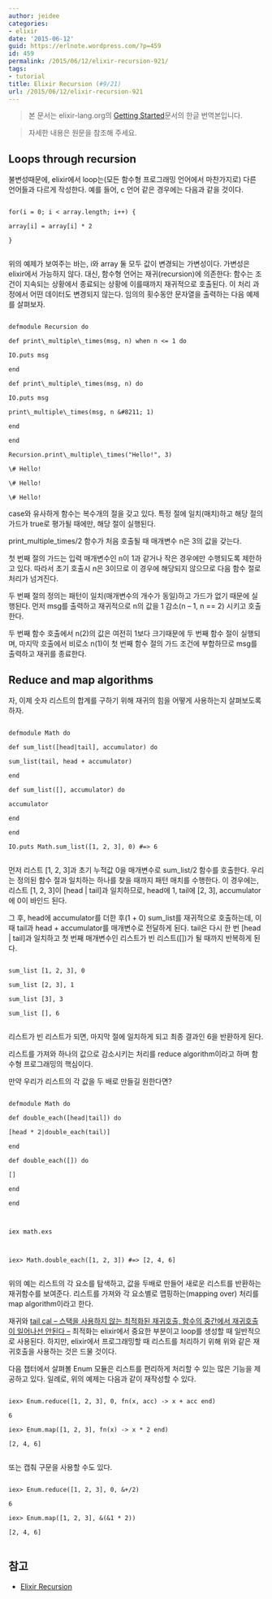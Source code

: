 ```yaml
---
author: jeidee
categories:
- elixir
date: '2015-06-12'
guid: https://erlnote.wordpress.com/?p=459
id: 459
permalink: /2015/06/12/elixir-recursion-921/
tags:
- tutorial
title: Elixir Recursion (#9/21)
url: /2015/06/12/elixir-recursion-921
---
```


> 본 문서는 elixir-lang.org의 [Getting Started](http://elixir-lang.org/getting-started/introduction.html)문서의 한글 번역본입니다.
    
> 자세한 내용은 원문을 참조해 주세요. 

## Loops through recursion

불변성때문에, elixir에서 loop는(모든 함수형 프로그래밍 언어에서 마찬가지로) 다른 언어들과 다르게 작성한다. 예를 들어, c 언어 같은 경우에는 다음과 같을 것이다.

```
  
for(i = 0; i < array.length; i++) {
    
array[i] = array[i] * 2
  
}
  
```

위의 예제가 보여주는 바는, i와 array 둘 모두 값이 변경되는 가변성이다. 가변성은 elixir에서 가능하지 않다. 대신, 함수형 언어는 재귀(recursion)에 의존한다: 함수는 조건이 지속되는 상황에서 종료되는 상황에 이를때까지 재귀적으로 호출된다. 이 처리 과정에서 어떤 데이터도 변경되지 않는다. 임의의 횟수동안 문자열을 출력하는 다음 예제를 살펴보자.

```
  
defmodule Recursion do
    
def print\_multiple\_times(msg, n) when n <= 1 do
      
IO.puts msg
    
end

def print\_multiple\_times(msg, n) do
      
IO.puts msg
      
print\_multiple\_times(msg, n &#8211; 1)
    
end
  
end

Recursion.print\_multiple\_times("Hello!", 3)
  
\# Hello!
  
\# Hello!
  
\# Hello!

```

case와 유사하게 함수는 복수개의 절을 갖고 있다. 특정 절에 일치(매치)하고 해당 절의 가드가 true로 평가될 때에만, 해당 절이 실행된다.

print\_multiple\_times/2 함수가 처음 호출될 때 매개변수 n은 3의 값을 갖는다.

첫 번째 절의 가드는 입력 매개변수인 n이 1과 같거나 작은 경우에만 수행되도록 제한하고 있다. 따라서 초기 호출시 n은 3이므로 이 경우에 해당되지 않으므로 다음 함수 절로 처리가 넘겨진다.

두 번째 절의 정의는 패턴이 일치(매개변수의 개수가 동일)하고 가드가 없기 때문에 실행된다. 먼저 msg를 출력하고 재귀적으로 n의 값을 1 감소(n &#8211; 1, n == 2) 시키고 호출한다.

두 번째 함수 호출에서 n(2)의 값은 여전히 1보다 크기때문에 두 번째 함수 절이 실행되며, 마지막 호출에서 비로소 n(1)이 첫 번째 함수 절의 가드 조건에 부합하므로 msg를 출력하고 재귀를 종료한다.

## Reduce and map algorithms

자, 이제 숫자 리스트의 합계를 구하기 위해 재귀의 힘을 어떻게 사용하는지 살펴보도록 하자.

```
  
defmodule Math do
    
def sum_list([head|tail], accumulator) do
      
sum_list(tail, head + accumulator)
    
end

def sum_list([], accumulator) do
      
accumulator
    
end
  
end

IO.puts Math.sum_list([1, 2, 3], 0) #=> 6
  
```

먼저 리스트 [1, 2, 3]과 초기 누적값 0을 매개변수로 sum_list/2 함수를 호출한다. 우리는 정의된 함수 절과 일치하는 하나를 찾을 때까지 패턴 매치를 수행한다. 이 경우에는, 리스트 [1, 2, 3]이 [head | tail]과 일치하므로, head에 1, tail에 [2, 3], accumulator에 0이 바인드 된다.

그 후, head에 accumulator를 더한 후(1 + 0) sum_list를 재귀적으로 호출하는데, 이 때 tail과 head + accumulator를 매개변수로 전달하게 된다. tail은 다시 한 번 [head | tail]과 일치하고 첫 번째 매개변수인 리스트가 빈 리스트([])가 될 때까지 반복하게 된다.

```
  
sum_list [1, 2, 3], 0
  
sum_list [2, 3], 1
  
sum_list [3], 3
  
sum_list [], 6
  
```

리스트가 빈 리스트가 되면, 마지막 절에 일치하게 되고 최종 결과인 6을 반환하게 된다.

리스트를 가져와 하나의 값으로 감소시키는 처리를 reduce algorithm이라고 하며 함수형 프로그래밍의 핵심이다.

만약 우리가 리스트의 각 값을 두 배로 만들길 원한다면?

```
  
defmodule Math do
    
def double_each([head|tail]) do
      
[head * 2|double_each(tail)]
    
end

def double_each([]) do
      
[]
    
end
  
end
  
```

```
  
iex math.exs
  
```

```
  
iex> Math.double_each([1, 2, 3]) #=> [2, 4, 6]
  
```

위의 예는 리스트의 각 요소를 탐색하고, 값을 두배로 만들어 새로운 리스트를 반환하는 재귀함수를 보여준다. 리스트를 가져와 각 요소별로 맵핑하는(mapping over) 처리를 map algorithm이라고 한다.

재귀와 [tail cal &#8211; 스택을 사용하지 않는 최적화된 재귀호출, 함수의 중간에서 재귀호출이 일어나선 안된다 &#8211;](http://en.wikipedia.org/wiki/Tail_call) 최적화는 elixir에서 중요한 부분이고 loop를 생성할 때 일반적으로 사용된다. 하지만, elixir에서 프로그래밍할 때 리스트를 처리하기 위해 위와 같은 재귀호출을 사용하는 것은 드물 것이다.

다음 챕터에서 살펴볼 Enum 모듈은 리스트를 편리하게 처리할 수 있는 많은 기능을 제공하고 있다. 일례로, 위의 예제는 다음과 같이 재작성할 수 있다.

```
  
iex> Enum.reduce([1, 2, 3], 0, fn(x, acc) -> x + acc end)
  
6
  
iex> Enum.map([1, 2, 3], fn(x) -> x * 2 end)
  
[2, 4, 6]
  
```

또는 캡춰 구문을 사용할 수도 있다.

```
  
iex> Enum.reduce([1, 2, 3], 0, &+/2)
  
6
  
iex> Enum.map([1, 2, 3], &(&1 * 2))
  
[2, 4, 6]
  
```

## 참고

  * [Elixir Recursion](http://elixir-lang.org/getting-started/recursion.html)